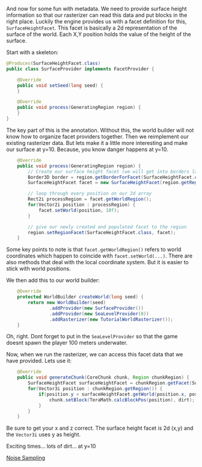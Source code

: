 And now for some fun with metadata.  We need to provide surface height information so that our rasterizer can read this data and put blocks in the right place.  Luckily the engine provides us with a facet definition for this, ```SurfaceHeightFacet```.  This facet is basically a 2d representation of the surface of the world.  Each X,Y position holds the value of the height of the surface.

Start with a skeleton:
```java
@Produces(SurfaceHeightFacet.class)
public class SurfaceProvider implements FacetProvider {

    @Override
    public void setSeed(long seed) {
    }

    @Override
    public void process(GeneratingRegion region) {
    }
}
```

The key part of this is the annotation.  Without this, the world builder will not know how to organize facet providers together. Then we reimplement our existing rasterizer data.  But lets make it a little more interesting and make our surface at y=10.  Because,  you know danger happens at y=10.
```java
    @Override
    public void process(GeneratingRegion region) {
        // Create our surface height facet (we will get into borders later)
        Border3D border = region.getBorderForFacet(SurfaceHeightFacet.class);
        SurfaceHeightFacet facet = new SurfaceHeightFacet(region.getRegion(), border);

        // loop through every position on our 2d array
        Rect2i processRegion = facet.getWorldRegion();
        for(Vector2i position : processRegion) {
            facet.setWorld(position, 10f);
        }

        // give our newly created and populated facet to the region
        region.setRegionFacet(SurfaceHeightFacet.class, facet);
    }
```

Some key points to note is that ```facet.getWorldRegion()``` refers to world coordinates which happen to coincide with ```facet.setWorld(...)```.  There are also methods that deal with the local coordinate system.  But it is easier to stick with world positions.

We then add this to our world builder:
```java
    @Override
    protected WorldBuilder createWorld(long seed) {
        return new WorldBuilder(seed)
                .addProvider(new SurfaceProvider())
                .addProvider(new SeaLevelProvider(0))
                .addRasterizer(new TutorialWorldRasterizer());
    }
```

Oh, right.  Dont forget to put in the ```SeaLevelProvider``` so that the game doesnt spawn the player 100 meters underwater.

Now, when we run the rasterizer, we can access this facet data that we have provided.  Lets use it:
```java
    @Override
    public void generateChunk(CoreChunk chunk, Region chunkRegion) {
        SurfaceHeightFacet surfaceHeightFacet = chunkRegion.getFacet(SurfaceHeightFacet.class);
        for(Vector3i position : chunkRegion.getRegion()) {
            if(position.y < surfaceHeightFacet.getWorld(position.x, position.z)) {
                chunk.setBlock(TeraMath.calcBlockPos(position), dirt);
            }
        }
    }
```

Be sure to get your x and z correct.  The surface height facet is 2d (x,y) and the ```Vector3i``` uses y as height.

Exciting times... lots of dirt... at y=10

[Noise Sampling](NoiseSampling)
